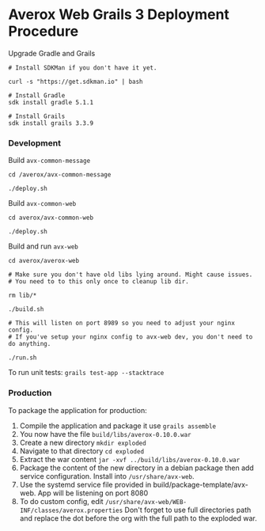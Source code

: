 # Averox Web Grails 3 Deployment Procedure

Upgrade Gradle and Grails

```
# Install SDKMan if you don't have it yet.

curl -s "https://get.sdkman.io" | bash

# Install Gradle
sdk install gradle 5.1.1

# Install Grails
sdk install grails 3.3.9
```

### Development

Build `avx-common-message`

```
cd /averox/avx-common-message

./deploy.sh
```

Build `avx-common-web`

```
cd averox/avx-common-web

./deploy.sh
```

Build and run `avx-web`

```
cd averox/averox-web

# Make sure you don't have old libs lying around. Might cause issues.
# You need to to this only once to cleanup lib dir.

rm lib/*

./build.sh

# This will listen on port 8989 so you need to adjust your nginx config.
# If you've setup your nginx config to avx-web dev, you don't need to do anything.

./run.sh

```

To run unit tests: `grails test-app --stacktrace`

### Production

To package the application for production:

1. Compile the application and package it use `grails assemble`
2. You now have the file `build/libs/averox-0.10.0.war`
3. Create a new directory `mkdir exploded`
4. Navigate to that directory `cd exploded`
5. Extract the war content `jar -xvf ../build/libs/averox-0.10.0.war`
6. Package the content of the new directory in a debian package then add service configuration. Install into `/usr/share/avx-web`.
7. Use the systemd service file provided in build/package-template/avx-web. App will be listening on port 8080
8. To do custom config, edit `/usr/share/avx-web/WEB-INF/classes/averox.properties`
Don't forget to use full directories path and replace the dot before the org with the full path to the exploded war.
